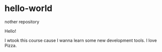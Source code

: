 # hello-world
nother repository

Hello!

I wtook this course cause I wanna learn some new development tools.
I love Pizza.
